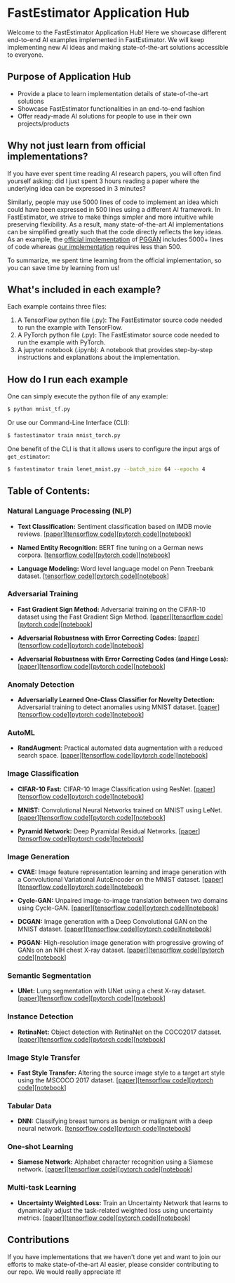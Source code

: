 # FastEstimator Application Hub

Welcome to the FastEstimator Application Hub! Here we showcase different end-to-end AI examples implemented in FastEstimator. We will keep implementing new AI ideas and making state-of-the-art solutions accessible to everyone.

## Purpose of Application Hub

* Provide a place to learn implementation details of state-of-the-art solutions
* Showcase FastEstimator functionalities in an end-to-end fashion
* Offer ready-made AI solutions for people to use in their own projects/products

## Why not just learn from official implementations?

If you have ever spent time reading AI research papers, you will often find yourself asking: did I just spent 3 hours reading a paper where the underlying idea can be expressed in 3 minutes?

Similarly, people may use 5000 lines of code to implement an idea which could have been expressed in 500 lines using a different AI framework. In FastEstimator, we strive to make things simpler and more intuitive while preserving flexibility. As a result, many state-of-the-art AI implementations can be simplified greatly such that the code directly reflects the key ideas. As an example, the [official implementation](https://github.com/tkarras/progressive_growing_of_gans) of [PGGAN](https://arxiv.org/abs/1710.10196) includes 5000+ lines of code whereas [our implementation](https://github.com/fastestimator/fastestimator/blob/master/apphub/image_generation/pggan/pggan_tf.py) requires less than 500.

To summarize, we spent time learning from the official implementation, so you can save time by learning from us!

## What's included in each example?

Each example contains three files:

1. A TensorFlow python file (.py): The FastEstimator source code needed to run the example with TensorFlow.
2. A PyTorch python file (.py): The FastEstimator source code needed to run the example with PyTorch.
3. A jupyter notebook (.ipynb): A notebook that provides step-by-step instructions and explanations about the implementation.

## How do I run each example

One can simply execute the python file of any example:
``` bash
$ python mnist_tf.py
```

Or use our Command-Line Interface (CLI):

``` bash
$ fastestimator train mnist_torch.py
```

One benefit of the CLI is that it allows users to configure the input args of `get_estimator`:

``` bash
$ fastestimator train lenet_mnist.py --batch_size 64 --epochs 4
```

## Table of Contents:
### Natural Language Processing (NLP)
* **Text Classification:** Sentiment classification based on IMDB movie reviews. [[paper](https://www.bioinf.jku.at/publications/older/2604.pdf)][[tensorflow code](https://github.com/fastestimator/fastestimator/blob/master/apphub/NLP/imdb/imdb_tf.py)][[pytorch code](https://github.com/fastestimator/fastestimator/blob/master/apphub/NLP/imdb/imdb_torch.py)][[notebook](https://github.com/fastestimator/fastestimator/blob/master/apphub/NLP/imdb/imdb.ipynb)]

* **Named Entity Recognition**: BERT fine tuning on a German news corpora. [[tensorflow code](https://github.com/fastestimator/fastestimator/blob/master/apphub/NLP/named_entity_recognition/bert_tf.py)][[pytorch code](https://github.com/fastestimator/fastestimator/blob/master/apphub/NLP/named_entity_recognition/bert_torch.py)][[notebook](https://github.com/fastestimator/fastestimator/blob/master/apphub/NLP/named_entity_recognition/bert.ipynb)]

* **Language Modeling:** Word level language model on Penn Treebank dataset. [[tensorflow code](https://github.com/fastestimator/fastestimator/blob/master/apphub/NLP/language_modeling/ptb_tf.py)][[pytorch code](https://github.com/fastestimator/fastestimator/blob/master/apphub/NLP/language_modeling/ptb_torch.py)][[notebook](https://github.com/fastestimator/fastestimator/blob/master/apphub/NLP/language_modeling/ptb.ipynb)]

### Adversarial Training
* **Fast Gradient Sign Method:** Adversarial training on the CIFAR-10 dataset using the Fast Gradient Sign Method. [[paper](https://arxiv.org/abs/1412.6572)][[tensorflow code](https://github.com/fastestimator/fastestimator/blob/master/apphub/adversarial_training/fgsm/fgsm_tf.py)][[pytorch code](https://github.com/fastestimator/fastestimator/blob/master/apphub/adversarial_training/fgsm/fgsm_torch.py)][[notebook](https://github.com/fastestimator/fastestimator/blob/master/apphub/adversarial_training/fgsm/fgsm.ipynb)]

* **Adversarial Robustness with Error Correcting Codes:** [[paper](https://papers.nips.cc/paper/9070-error-correcting-output-codes-improve-probability-estimation-and-adversarial-robustness-of-deep-neural-networks.pdf)][[tensorflow code](https://github.com/fastestimator/fastestimator/blob/master/apphub/adversarial_training/ecc/ecc_tf.py)][[pytorch code](https://github.com/fastestimator/fastestimator/blob/master/apphub/adversarial_training/ecc/ecc_torch.py)][[notebook](https://github.com/fastestimator/fastestimator/blob/master/apphub/adversarial_training/ecc/ecc.ipynb)]

* **Adversarial Robustness with Error Correcting Codes (and Hinge Loss):** [[paper](https://papers.nips.cc/paper/9070-error-correcting-output-codes-improve-probability-estimation-and-adversarial-robustness-of-deep-neural-networks.pdf)][[tensorflow code](https://github.com/fastestimator/fastestimator/blob/master/apphub/adversarial_training/ecc_hinge/ecc_hinge_tf.py)][[pytorch code](https://github.com/fastestimator/fastestimator/blob/master/apphub/adversarial_training/ecc_hinge/ecc_hinge_torch.py)][[notebook](https://github.com/fastestimator/fastestimator/blob/master/apphub/adversarial_training/ecc_hinge/ecc_hinge.ipynb)]

### Anomaly Detection
* **Adversarially Learned One-Class Classifier for Novelty Detection:** Adversarial training to detect anomalies using MNIST dataset. [[paper](https://arxiv.org/pdf/1802.09088v2.pdf)][[tensorflow code](https://github.com/fastestimator/fastestimator/blob/master/apphub/anomaly_detection/alocc/alocc_tf.py)][[pytorch code](https://github.com/fastestimator/fastestimator/blob/master/apphub/anomaly_detection/alocc/alocc_torch.py)][[notebook](https://github.com/fastestimator/fastestimator/blob/master/apphub/anomaly_detection/alocc/alocc.ipynb)]

### AutoML
* **RandAugment**: Practical automated data augmentation with a reduced search space. [[paper](https://arxiv.org/abs/1909.13719)][[tensorflow code](https://github.com/fastestimator/fastestimator/blob/master/apphub/automl/rand_augment/rand_augment_tf.py)][[pytorch code](https://github.com/fastestimator/fastestimator/blob/master/apphub/automl/rand_augment/rand_augment_torch.py)][[notebook](https://github.com/fastestimator/fastestimator/blob/master/apphub/automl/rand_augment/rand_augment.ipynb)]


### Image Classification
* **CIFAR-10 Fast:** CIFAR-10 Image Classification using ResNet. [[paper](https://arxiv.org/abs/1608.06993)][[tensorflow code](https://github.com/fastestimator/fastestimator/blob/master/apphub/image_classification/cifar10_fast/cifar10_fast_tf.py)][[pytorch code](https://github.com/fastestimator/fastestimator/blob/master/apphub/image_classification/cifar10_fast/cifar10_fast_torch.py)][[notebook](https://github.com/fastestimator/fastestimator/blob/master/apphub/image_classification/cifar10_fast/cifar10_fast.ipynb)]

* **MNIST:** Convolutional Neural Networks trained on MNIST using LeNet. [[paper](http://yann.lecun.com/exdb/publis/pdf/lecun-01a.pdf)][[tensorflow code](https://github.com/fastestimator/fastestimator/blob/master/apphub/image_classification/mnist/mnist_tf.py)][[pytorch code](https://github.com/fastestimator/fastestimator/blob/master/apphub/image_classification/mnist/mnist_torch.py)][[notebook](https://github.com/fastestimator/fastestimator/blob/master/apphub/image_classification/mnist/mnist.ipynb)]

* **Pyramid Network:** Deep Pyramidal Residual Networks. [[paper](https://arxiv.org/abs/1610.02915)][[tensorflow code](https://github.com/fastestimator/fastestimator/blob/master/apphub/image_classification/pyramidnet/pyramidnet_tf.py)][[pytorch code](https://github.com/fastestimator/fastestimator/blob/master/apphub/image_classification/pyramidnet/pyramidnet_torch.py)][[notebook](https://github.com/fastestimator/fastestimator/blob/master/apphub/image_classification/pyramidnet/pyramidnet.ipynb)]

### Image Generation
* **CVAE:** Image feature representation learning and image generation with a Convolutional Variational AutoEncoder on the MNIST dataset. [[paper](https://arxiv.org/abs/1312.6114)][[tensorflow code](https://github.com/fastestimator/fastestimator/blob/master/apphub/image_generation/cvae/cvae_tf.py)][[pytorch code](https://github.com/fastestimator/fastestimator/blob/master/apphub/image_generation/cvae/cvae_torch.py)][[notebook](https://github.com/fastestimator/fastestimator/blob/master/apphub/image_generation/cvae/cvae.ipynb)]

* **Cycle-GAN:** Unpaired image-to-image translation between two domains using Cycle-GAN. [[paper](https://arxiv.org/abs/1703.10593)][[tensorflow code](https://github.com/fastestimator/fastestimator/blob/master/apphub/image_generation/cyclegan/cyclegan_tf.py)][[pytorch code](https://github.com/fastestimator/fastestimator/blob/master/apphub/image_generation/cyclegan/cyclegan_torch.py)][[notebook](https://github.com/fastestimator/fastestimator/blob/master/apphub/image_generation/cyclegan/cyclegan.ipynb)]

* **DCGAN:** Image generation with a Deep Convolutional GAN on the MNIST dataset. [[paper](https://arxiv.org/abs/1511.06434)][[tensorflow code](https://github.com/fastestimator/fastestimator/blob/master/apphub/image_generation/dcgan/dcgan_tf.py)][[pytorch code](https://github.com/fastestimator/fastestimator/blob/master/apphub/image_generation/dcgan/dcgan_torch.py)][[notebook](https://github.com/fastestimator/fastestimator/blob/master/apphub/image_generation/dcgan/dcgan.ipynb)]

* **PGGAN:** High-resolution image generation with progressive growing of GANs on an NIH chest X-ray dataset. [[paper](https://arxiv.org/abs/1710.10196)][[tensorflow code](https://github.com/fastestimator/fastestimator/blob/master/apphub/image_generation/pggan/pggan_tf.py)][[pytorch code](https://github.com/fastestimator/fastestimator/blob/master/apphub/image_generation/pggan/pggan_torch.py)][[notebook](https://github.com/fastestimator/fastestimator/blob/master/apphub/image_generation/pggan/pggan.ipynb)]

### Semantic Segmentation
* **UNet:** Lung segmentation with UNet using a chest X-ray dataset. [[paper](https://arxiv.org/abs/1505.04597)][[tensorflow code](https://github.com/fastestimator/fastestimator/blob/master/apphub/semantic_segmentation/unet/unet_tf.py)][[pytorch code](https://github.com/fastestimator/fastestimator/blob/master/apphub/semantic_segmentation/unet/unet_torch.py)][[notebook](https://github.com/fastestimator/fastestimator/blob/master/apphub/semantic_segmentation/unet/unet.ipynb)]

### Instance Detection
* **RetinaNet:** Object detection with RetinaNet on the COCO2017 dataset. [[paper](https://arxiv.org/abs/1708.02002)][[tensorflow code](https://github.com/fastestimator/fastestimator/blob/master/apphub/instance_detection/retinanet/retinanet_tf.py)][[pytorch code](https://github.com/fastestimator/fastestimator/blob/master/apphub/instance_detection/retinanet/retinanet_torch.py)][[notebook](https://github.com/fastestimator/fastestimator/blob/master/apphub/instance_detection/retinanet/retinanet.ipynb)]

### Image Style Transfer
* **Fast Style Transfer:** Altering the source image style to a target art style using the MSCOCO 2017 dataset. [[paper](https://cs.stanford.edu/people/jcjohns/papers/eccv16/JohnsonECCV16.pdf)][[tensorflow code](https://github.com/fastestimator/fastestimator/blob/master/apphub/style_transfer/fst_coco/fst_tf.py)][[pytorch code](https://github.com/fastestimator/fastestimator/blob/master/apphub/style_transfer/fst_coco/fst_torch.py)][[notebook](https://github.com/fastestimator/fastestimator/blob/master/apphub/style_transfer/fst_coco/fst.ipynb)]

### Tabular Data
* **DNN:** Classifying breast tumors as benign or malignant with a deep neural network. [[tensorflow code](https://github.com/fastestimator/fastestimator/blob/master/apphub/tabular/dnn/dnn_tf.py)][[pytorch code](https://github.com/fastestimator/fastestimator/blob/master/apphub/tabular/dnn/dnn_torch.py)][[notebook](https://github.com/fastestimator/fastestimator/blob/master/apphub/tabular/dnn/dnn.ipynb)]

### One-shot Learning
* **Siamese Network:** Alphabet character recognition using a Siamese network. [[paper](https://www.cs.cmu.edu/~rsalakhu/papers/oneshot1.pdf)][[tensorflow code](https://github.com/fastestimator/fastestimator/blob/master/apphub/one_shot_learning/siamese_tf.py)][[pytorch code](https://github.com/fastestimator/fastestimator/blob/master/apphub/one_shot_learning/siamese_torch.py)][[notebook](https://github.com/fastestimator/fastestimator/blob/master/apphub/one_shot_learning/siamese.ipynb)]

### Multi-task Learning
* **Uncertainty Weighted Loss:** Train an Uncertainty Network that learns to dynamically adjust the task-related weighted loss using uncertainty metrics. [[paper](https://arxiv.org/abs/1705.07115)][[tensorflow code](https://github.com/fastestimator/fastestimator/blob/master/apphub/multi_task_learning/uncertainty_weighted_loss/uncertainty_loss_tf.py)][[pytorch code](https://github.com/fastestimator/fastestimator/blob/master/apphub/multi_task_learning/uncertainty_weighted_loss/uncertainty_loss_torch.py)][[notebook](https://github.com/fastestimator/fastestimator/blob/master/apphub/multi_task_learning/uncertainty_weighted_loss/uncertainty_loss.ipynb)]

## Contributions
If you have implementations that we haven't done yet and want to join our efforts to make state-of-the-art AI easier, please consider contributing to our repo. We would really appreciate it!
